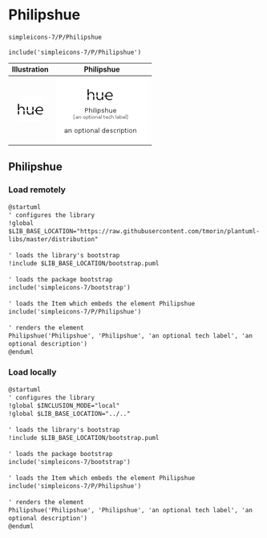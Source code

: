 # Philipshue


```text
simpleicons-7/P/Philipshue
```

```text
include('simpleicons-7/P/Philipshue')
```



| Illustration | Philipshue |
| :---: | :---: |
| ![illustration for Illustration](../../simpleicons-7/P/Philipshue.png) | ![illustration for Philipshue](../../simpleicons-7/P/Philipshue.Local.png) |




## Philipshue

### Load remotely
```plantuml
@startuml
' configures the library
!global $LIB_BASE_LOCATION="https://raw.githubusercontent.com/tmorin/plantuml-libs/master/distribution"

' loads the library's bootstrap
!include $LIB_BASE_LOCATION/bootstrap.puml

' loads the package bootstrap
include('simpleicons-7/bootstrap')

' loads the Item which embeds the element Philipshue
include('simpleicons-7/P/Philipshue')

' renders the element
Philipshue('Philipshue', 'Philipshue', 'an optional tech label', 'an optional description')
@enduml
```

### Load locally
```plantuml
@startuml
' configures the library
!global $INCLUSION_MODE="local"
!global $LIB_BASE_LOCATION="../.."

' loads the library's bootstrap
!include $LIB_BASE_LOCATION/bootstrap.puml

' loads the package bootstrap
include('simpleicons-7/bootstrap')

' loads the Item which embeds the element Philipshue
include('simpleicons-7/P/Philipshue')

' renders the element
Philipshue('Philipshue', 'Philipshue', 'an optional tech label', 'an optional description')
@enduml
```

